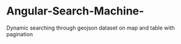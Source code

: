 # Angular-Search-Machine-
Dynamic searching through geojson dataset on map and table with pagination
